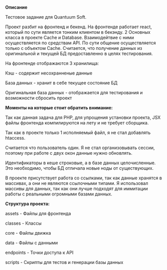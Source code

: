 
**Описание**

Тестовое задание для Quantuum Soft.

Проект разбит на фронтенд и бекенд. На фронтенде работает react, который по сути является тонким клиентом в бекэнду. 
2 Основных класса в проекте Cache и Database. Взаимодейтвие с ними осуществляется по средствам API. По сути общение осуществляется только
с объектом Cache. Считается, что получение данных из оригинальной и текущей БД предоставленно в целях тестирования.

На фронтенде отображаются 3 хранилища:

Кэш - содержит несохранненые данные

База данных - хранит в себе текущее состояние БД

Оригинальная база данных - отображается для тестирования и возможности сбросить проект

**Моменты на которые стоит обратить внимание:**

Так как данная задача для PHP, для упрощения установки проекта, JSX файлы фронтенда компилируются на лету и не требует сборщика.

Так как в проекте только 1 исполняемый файл, я не стал добавлять htaccess.

Считается что пользователь один. Я не стал организовывать сессии, поэтому при работе с двух окон данные нужно обновлять.

Идентификаторы в кеше строковые, а в базе данных целочисленные. Это необходимо, чтобы БД отличала новые ноды от существующих.

В проекте присутствует работа со ссылками, так как данные хранятся в массивах, а они не являются ссылочными типами. 
Я использовал массивы для данных, так как они лучше подходят для иммитации работы с реальными огромными базами данных.

**Структура проекта:**

assets - Файлы для фронтенда

classes - Классы

core - Файлы движка

data - Файлы с данными

endpoints - Точки доступа к API

scripts - Скрипты для тестов и генерации базы данных
